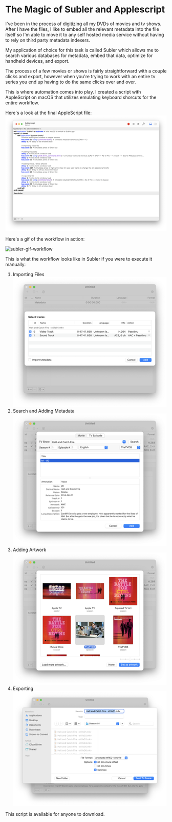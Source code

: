 # The Magic of Subler and Applescript

I've been in the process of digitizing all my DVDs of movies and tv shows. After I have the files, I like to embed all the relevant metadata into the file itself so I'm able to move it to any self hosted media service without having to rely on third party metadata indexers.

My application of choice for this task is called Subler which allows me to search various databases for metadata, embed that data, optimize for handheld devices, and export.

The process of a few movies or shows is fairly straightforward with a couple clicks and export, however when you're trying to work with an entire tv series you end up having to do the same clicks over and over.

This is where automation comes into play. I created a script with AppleScript on macOS that utilizes emulating keyboard shorcuts for the entire workflow.

Here's a look at the final AppleScript file:
![subler-script](/Screenshots/Script.png)

Here's a gif of the workflow in action:

![subler-gif-workflow](/Videos/Subler-Script.gif)

This is what the workflow looks like in Subler if you were to execute it manually:

1. Importing Files
![subler-importing-files](/Screenshots/Step-2-Import-File.png)
2. Search and Adding Metadata
![subler-adding-metadata](/Screenshots/Step-3-Add-Metadata.png)
3. Adding Artwork 
![subler-adding-artwork-1](/Screenshots/Step-4-Adding-Artwork-1.png)
4. Exporting
![subler-exporting](/Screenshots/Step-5-Exporting.png)

This script is available for anyone to download. 
